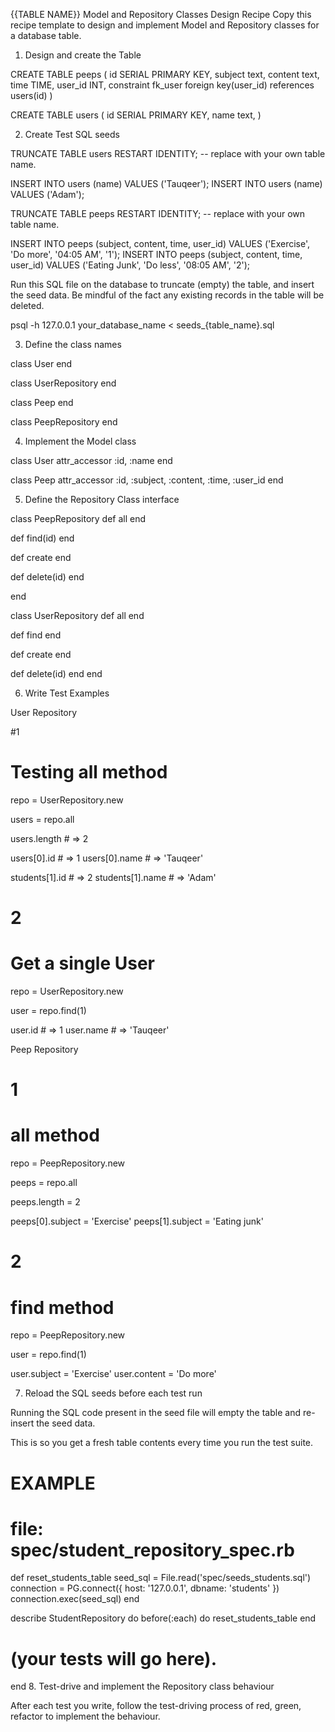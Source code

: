 {{TABLE NAME}} Model and Repository Classes Design Recipe
Copy this recipe template to design and implement Model and Repository classes for a database table.

1. Design and create the Table

CREATE TABLE peeps (
    id SERIAL PRIMARY KEY,
    subject text,
    content text,
    time TIME,
    user_id INT,
    constraint fk_user foreign key(user_id) references
    users(id)
  )

  CREATE TABLE users (
    id SERIAL PRIMARY KEY,
    name text,
  )

2. Create Test SQL seeds

TRUNCATE TABLE users RESTART IDENTITY; -- replace with your own table name.

INSERT INTO users (name) VALUES ('Tauqeer');
INSERT INTO users (name) VALUES ('Adam');

TRUNCATE TABLE peeps RESTART IDENTITY; -- replace with your own table name.

INSERT INTO peeps (subject, content, time, user_id) VALUES ('Exercise', 'Do more', '04:05 AM', '1');
INSERT INTO peeps (subject, content, time, user_id) VALUES ('Eating Junk', 'Do less', '08:05 AM', '2');


Run this SQL file on the database to truncate (empty) the table, and insert the seed data. Be mindful of the fact any existing records in the table will be deleted.

psql -h 127.0.0.1 your_database_name < seeds_{table_name}.sql

3. Define the class names

class User 
end

class UserRepository
end

class Peep
end

class PeepRepository
end

4. Implement the Model class

class User
  attr_accessor :id, :name
end

class Peep
  attr_accessor :id, :subject, :content, :time, :user_id
end


5. Define the Repository Class interface

class PeepRepository
  def all
  end

  def find(id)
  end

  def create
  end

  def delete(id)
  end

end

class UserRepository
  def all
  end

  def find
  end

  def create
  end

  def delete(id)
  end
end


6. Write Test Examples

User Repository

#1 
# Testing all method 

repo = UserRepository.new

users = repo.all

users.length # =>  2

users[0].id # =>  1
users[0].name # =>  'Tauqeer'

students[1].id # =>  2
students[1].name # =>  'Adam'


# 2
# Get a single User

repo = UserRepository.new

user = repo.find(1)

user.id # =>  1
user.name # =>  'Tauqeer'

Peep Repository

# 1
# all method

repo = PeepRepository.new

peeps = repo.all

peeps.length = 2

peeps[0].subject = 'Exercise'
peeps[1].subject = 'Eating junk'

# 2
# find method

repo = PeepRepository.new

user = repo.find(1)

user.subject = 'Exercise'
user.content = 'Do more' 



7. Reload the SQL seeds before each test run

Running the SQL code present in the seed file will empty the table and re-insert the seed data.

This is so you get a fresh table contents every time you run the test suite.

# EXAMPLE

# file: spec/student_repository_spec.rb

def reset_students_table
  seed_sql = File.read('spec/seeds_students.sql')
  connection = PG.connect({ host: '127.0.0.1', dbname: 'students' })
  connection.exec(seed_sql)
end

describe StudentRepository do
  before(:each) do 
    reset_students_table
  end

  # (your tests will go here).
end
8. Test-drive and implement the Repository class behaviour

After each test you write, follow the test-driving process of red, green, refactor to implement the behaviour.